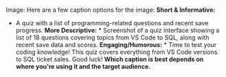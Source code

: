 Image: Here are a few caption options for the image: **Short & Informative:**
* A quiz with a list of programming-related questions and recent save
progress. **More Descriptive:** * Screenshot of a quiz interface showing a
list of 18 questions covering topics from VS Code to SQL, along with recent
save data and scores. **Engaging/Humorous:** * Time to test your coding
knowledge! This quiz covers everything from VS Code versions to SQL ticket
sales. Good luck! **Which caption is best depends on where you're using it and
the target audience.**